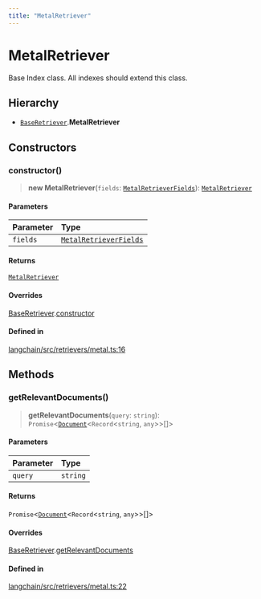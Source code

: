 ```yaml
---
title: "MetalRetriever"
---
```


# MetalRetriever

Base Index class. All indexes should extend this class.

## Hierarchy

- [`BaseRetriever`](../../schema/classes/BaseRetriever.md).**MetalRetriever**

## Constructors

### constructor()

> **new MetalRetriever**(`fields`: [`MetalRetrieverFields`](../interfaces/MetalRetrieverFields.md)): [`MetalRetriever`](MetalRetriever.md)

#### Parameters

| Parameter | Type                                                            |
| :-------- | :-------------------------------------------------------------- |
| `fields`  | [`MetalRetrieverFields`](../interfaces/MetalRetrieverFields.md) |

#### Returns

[`MetalRetriever`](MetalRetriever.md)

#### Overrides

[BaseRetriever](../../schema/classes/BaseRetriever.md).[constructor](../../schema/classes/BaseRetriever.md#constructor)

#### Defined in

[langchain/src/retrievers/metal.ts:16](https://github.com/hwchase17/langchainjs/blob/ddf2996/langchain/src/retrievers/metal.ts#L16)

## Methods

### getRelevantDocuments()

> **getRelevantDocuments**(`query`: `string`): `Promise`<[`Document`](../../document/classes/Document.md)<`Record`<`string`, `any`\>\>[]\>

#### Parameters

| Parameter | Type     |
| :-------- | :------- |
| `query`   | `string` |

#### Returns

`Promise`<[`Document`](../../document/classes/Document.md)<`Record`<`string`, `any`\>\>[]\>

#### Overrides

[BaseRetriever](../../schema/classes/BaseRetriever.md).[getRelevantDocuments](../../schema/classes/BaseRetriever.md#getrelevantdocuments)

#### Defined in

[langchain/src/retrievers/metal.ts:22](https://github.com/hwchase17/langchainjs/blob/ddf2996/langchain/src/retrievers/metal.ts#L22)
